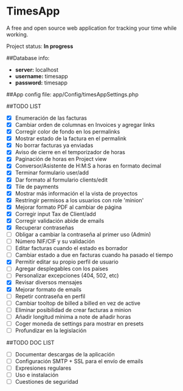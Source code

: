  TimesApp
==========

A free and open source web application for tracking your time while working.

Project status: **In progress**

##Database info:
+ __server:__ localhost
+ __username:__ timesapp
+ __password:__ timesapp

##App config file:
app/Config/timesAppSettings.php

##TODO LIST
- [x] Enumeración de las facturas
- [x] Cambiar orden de columnas en Invoices y agregar links
- [x] Corregir color de fondo en los permalinks 
- [x] Mostrar estado de la factura en el permalink
- [x] No borrar facturas ya enviadas
- [x] Aviso de cierre en el temporizador de horas
- [x] Paginación de horas en Project view
- [x] Conversor/Asistente de H:M:S a horas en formato decimal
- [x] Terminar formulario user/add
- [x] Dar formato al formulario clients/edit
- [x] Tile de payments
- [x] Mostrar más información el la vista de proyectos
- [x] Restringir permisos a los usuarios con role 'minion'
- [x] Mejorar formato PDF al cambiar de página
- [x] Corregir input Tax de Client/add
- [x] Corregir validación abide de emails
- [x] Recuperar contraseñas
- [ ] Obligar a cambiar la contraseña al primer uso (Admin)
- [ ] Número NIF/CIF y su validación
- [ ] Editar facturas cuando el estado es borrador
- [ ] Cambiar estado a due en facturas cuando ha pasado el tiempo
- [x] Permitir editar su propio perfil de usuario
- [ ] Agregar desplegables con los países
- [ ] Personalizar excepciones (404, 502, etc)
- [x] Revisar diversos mensajes
- [x] Mejorar formato de emails
- [ ] Repetir contraseña en perfil
- [ ] Cambiar tooltop de billed a billed en vez de active
- [ ] Eliminar posibilidad de crear facturas a minion
- [ ] Añadir longitud mínima a note de añadir horas
- [ ] Coger moneda de settings para mostrar en presets
- [ ] Profundizar en la legislación

##TODO DOC LIST
- [ ] Documentar descargas de la aplicación
- [ ] Configuración SMTP + SSL para el envío de emails
- [ ] Expresiones regulares
- [ ] Uso e instalación
- [ ] Cuestiones de seguridad
